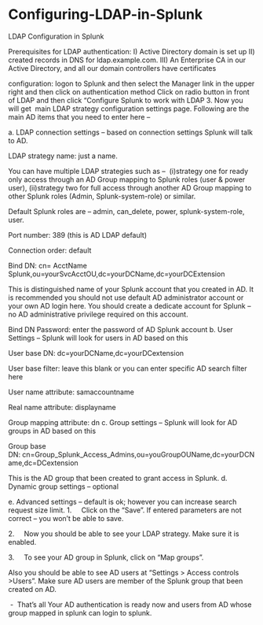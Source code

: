 # Configuring-LDAP-in-Splunk
LDAP Configuration in Splunk

Prerequisites for LDAP authentication:
I) Active Directory domain is set up
II) created records in DNS for ldap.example.com.
III) An Enterprise CA in our Active Directory, and all our domain controllers have certificates

configuration:
logon to Splunk and then select the Manager link in the upper right and then click on authentication method
Click on radio button in front of LDAP and then click “Configure Splunk to work with LDAP
3. Now you will get  main LDAP strategy configuration settings page. Following are the main AD items that you need to enter here –

a. LDAP connection settings – based on connection settings Splunk will talk to AD.

LDAP strategy name: just a name.

You can have multiple LDAP strategies such as –  (i)strategy one for ready only access through an AD Group mapping to Splunk roles (user & power user), (ii)strategy two for full access through another AD Group mapping to other Splunk roles (Admin, Splunk-system-role) or similar.

Default Splunk roles are – admin, can_delete, power, splunk-system-role, user.

Port number: 389 (this is AD LDAP default)

Connection order: default

Bind DN: cn= AcctName Splunk,ou=yourSvcAcctOU,dc=yourDCName,dc=yourDCExtension

This is distinguished name of your Splunk account that you created in AD. It is recommended you should not use default AD administrator account or your own AD login here. You should create a dedicate account for Splunk – no AD administrative privilege required on this account.

Bind DN Password: enter the password of AD Splunk account
b. User Settings – Splunk will look for users in AD based on this

User base DN: dc=yourDCName,dc=yourDCextension

User base filter: leave this blank or you can enter specific AD search filter here

User name attribute: samaccountname

Real name attribute: displayname

Group mapping attribute: dn
c. Group settings – Splunk will look for AD groups in AD based on this

Group base DN: cn=Group_Splunk_Access_Admins,ou=youGroupOUName,dc=yourDCName,dc=DCextension

This is the AD group that been created to grant access in Splunk.
d. Dynamic group settings – optional

e. Advanced settings – default is ok; however you can increase search request size limit.
1.     Click on the “Save”. If entered parameters are not correct – you won’t be able to save.

2.     Now you should be able to see your LDAP strategy. Make sure it is enabled.

3.     To see your AD group in Splunk, click on “Map groups”.

Also you should be able to see AD users at “Settings > Access controls >Users”. Make sure AD users are member of the Splunk group that been created on AD.

 -  That’s all Your AD authentication is ready now and users from AD whose group mapped in splunk can login to splunk.


